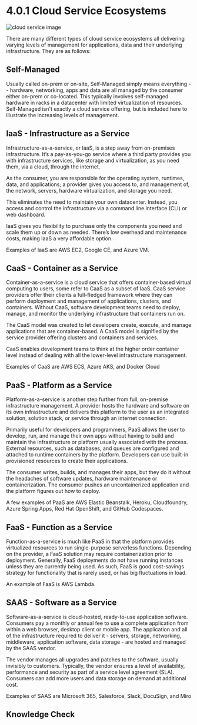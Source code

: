 # 4.0.1 Cloud Service Ecosystems

![cloud service image](./img4/cloudservices.png ':alt= goal image; light mode')

There are many different types of cloud service ecosystems all delivering varying levels of management for applications, data and
their underlying infrastructure. They are as follows:

## Self-Managed

Usually called on-prem or on-site, Self-Managed simply means everything -- hardware, networking, apps and data are all managed by the consumer either on-prem or co-located.
This typically involves self-managed hardware in racks in a datacenter with limited virtualization of resources. Self-Managed isn't exactly a cloud service offering, but is included here to illustrate the increasing levels of management.

## IaaS - Infrastructure as a Service

Infrastructure-as-a-service, or IaaS, is a step away from on-premises infrastructure.
It’s a pay-as-you-go service where a third party provides you with infrastructure services, like storage and
virtualization, as you need them, via a cloud, through the internet.

As the consumer, you are responsible for the operating system, runtimes, data, and applications;
a provider gives you access to, and management of, the network, servers, hardware virtualization,
and storage you need.

This eliminates the need to maintain your own datacenter. Instead, you access and control the infrastructure
via a command line interface (CLI) or web dashboard.

IaaS gives you flexibility to purchase only the components you need and scale them up or down as needed.
There’s low overhead and maintenance costs, making IaaS a very affordable option.

Examples of IaaS are AWS EC2, Google CE, and Azure VM.

## CaaS - Container as a Service

Container-as-a-service is a cloud service that offers container-based virtual computing to users, some refer
to CaaS as a subset of IaaS. CaaS service providers offer their clients a full-fledged framework where they
can perform deployment and management of applications, clusters, and containers.
Without CaaS, software development teams need to deploy, manage, and monitor the underlying
infrastructure that containers run on.

The CaaS model was created to let developers create, execute, and manage applications that are container-based.
A CaaS model is signified by the service provider offering clusters and containers and services.

CaaS enables development teams to think at the higher order container level instead of
dealing with all the lower-level infrastructure management.

Examples of CaaS are AWS ECS, Azure AKS, and Docker Cloud

## PaaS - Platform as a Service

Platform-as-a-service is another step further from full, on-premise infrastructure management.
A provider hosts the hardware and software on its own infrastructure and delivers this platform
to the user as an integrated solution, solution stack, or service through an internet connection.

Primarily useful for developers and programmers, PaaS allows the user to develop,
run, and manage their own apps without having to build and maintain the
infrastructure or platform usually associated with the process. External resources, such as
databases, and queues are configured and attached to runtime containers by the platform.
Developers can use built-in provisioned resources to create their applications.

The consumer writes, builds, and manages their apps, but they do it without the headaches of
software updates, hardware maintenance or containerization. The consumer pushes an uncontainerized
application and the platform figures out how to deploy.

A few examples of PaaS are AWS Elastic Beanstalk, Heroku, Cloudfoundry, Azure Spring Apps, Red Hat OpenShift, and GitHub Codespaces.

## FaaS - Function as a Service

Function-as-a-service is much like PaaS in that the platform provides virtualized resources
to run single-purpose serverless functions. Depending on the provider, a FaaS solution
may require containerization prior to deployment. Generally, FaaS deployments do not have
running instances unless they are currently being used. As such, FaaS is good cost-savings
strategy for functionality that is rarely used, or has big fluctuations in load.

An example of FaaS is AWS Lambda.

## SAAS - Software as a Service

Software-as-a-service is cloud-hosted, ready-to-use application software.
Consumers pay a monthly or annual fee to use a complete application from within a web browser,
desktop client or mobile app. The application and all of the infrastructure required to
deliver it - servers, storage, networking, middleware, application software, data storage - are hosted and managed by the SAAS vendor.

The vendor manages all upgrades and patches to the software, usually invisibly to customers.
Typically, the vendor ensures a level of availability, performance and security as part of
a service level agreement (SLA). Consumers can add more users and data storage on demand
at additional cost.

Examples of SAAS are Microsoft 365, Salesforce, Slack, DocuSign, and Miro

## Knowledge Check

<div class="quizdown">
  <div id="chapter-4/4.0.1/service-ecosystems-quiz.js"></div>
</div>
